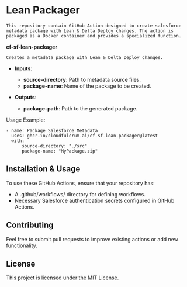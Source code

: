 # Lean Packager

    This repository contain GitHub Action designed to create salesforce metadata package with Lean & Delta Deploy changes. The action is packaged as a Docker container and provides a specialized function.
    
**cf-sf-lean-packager**

    Creates a metadata package with Lean & Delta Deploy changes.

* **Inputs**:
    * **source-directory**: Path to metadata source files.
    * **package-name**: Name of the package to be created.


* **Outputs**:
    * **package-path**: Path to the generated package.

Usage Example:

    - name: Package Salesforce Metadata
      uses: ghcr.io/cloudfulcrum-ai/cf-sf-lean-packager@latest
      with:
          source-directory: "./src"
          package-name: "MyPackage.zip"

## Installation & Usage

To use these GitHub Actions, ensure that your repository has:

* A .github/workflows/ directory for defining workflows.
* Necessary Salesforce authentication secrets configured in GitHub Actions.

## Contributing

Feel free to submit pull requests to improve existing actions or add new functionality.

## License

This project is licensed under the MIT License.
